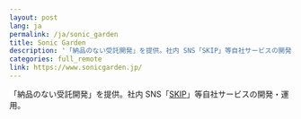 ```yaml
---
layout: post
lang: ja
permalink: /ja/sonic_garden
title: Sonic Garden
description: '「納品のない受託開発」を提供。社内 SNS「SKIP」等自社サービスの開発・運用。'
categories: full_remote
link: https://www.sonicgarden.jp/
---
```


<p>「納品のない受託開発」を提供。社内 SNS「<a href="https://www.skip-sns.jp/">SKIP</a>」等自社サービスの開発・運用。</p>
